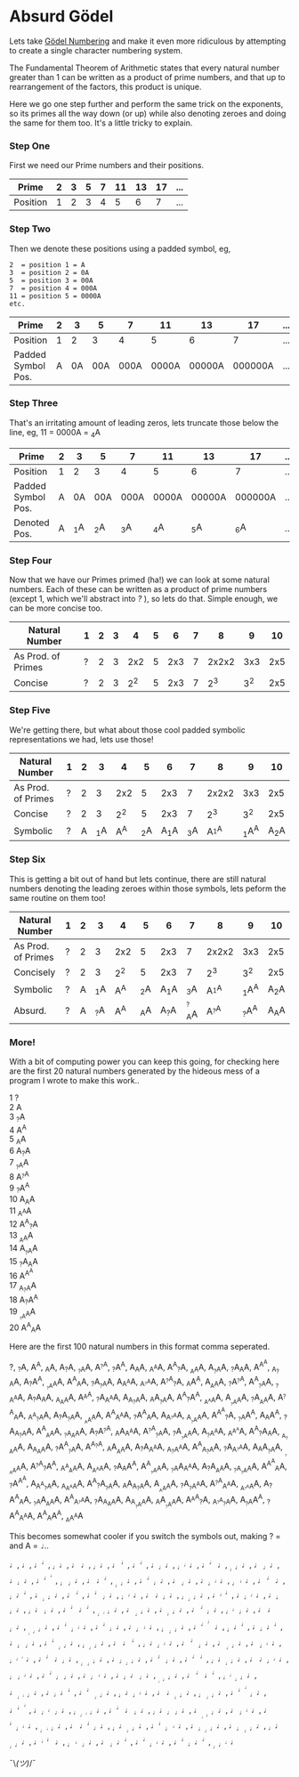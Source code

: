 # Absurd Gödel

Lets take [Gödel Numbering](https://en.wikipedia.org/wiki/Gödel_numbering) and make it even more ridiculous by attempting to create a single character numbering system.

The Fundamental Theorem of Arithmetic states that every natural number greater than 1
can be written as a product of prime numbers, and that up to rearrangement of the factors, 
this product is unique.

Here we go one step further and perform the same trick on the exponents, so its primes all the way down (or up) while also denoting zeroes and doing the same for them too. It's a little tricky to explain.

### Step One
First we need our Prime numbers and their positions.

| Prime    | 2 | 3 | 5 | 7 | 11 | 13 | 17 | ... |
|----------|---|---|---|---|----|----|----|-----|
| Position | 1 | 2 | 3 | 4 | 5  | 6  | 7  | ... |


### Step Two
Then we denote these positions using a padded symbol, eg, 

```
2  = position 1 = A
3  = position 2 = 0A
5  = position 3 = 00A
7  = position 4 = 000A
11 = position 5 = 0000A
etc.
```

| Prime              | 2 | 3  | 5   | 7    | 11    | 13     | 17      | ... |
|--------------------|---|----|-----|------|-------|--------|---------|-----|
| Position           | 1 | 2  | 3   | 4    | 5     | 6      | 7       | ... |
| Padded Symbol Pos. | A | 0A | 00A | 000A | 0000A | 00000A | 000000A | ... |

### Step Three
That's an irritating amount of leading zeros, lets truncate those below the line, eg, 11 = 0000A = <sub>4</sub>A

| Prime              | 2 | 3  | 5   | 7    | 11    | 13     | 17      | ... |
|--------------------|---|----|-----|------|-------|--------|---------|-----|
| Position           | 1 | 2  | 3   | 4    | 5     | 6      | 7       | ... |
| Padded Symbol Pos. | A | 0A | 00A | 000A | 0000A | 00000A | 000000A | ... |
| Denoted Pos.       | A | <sub>1</sub>A | <sub>2</sub>A | <sub>3</sub>A | <sub>4</sub>A | <sub>5</sub>A | <sub>6</sub>A | ... |

### Step Four
Now that we have our Primes primed (ha!) we can look at some natural numbers. Each of these can be written as a product of prime numbers (except 1, which we'll abstract into *?* ), so lets do that. Simple enough, we can be more concise too.

| Natural Number     | 1 | 2 | 3 | 4   | 5 | 6   | 7 | 8     | 9   | 10  |
|--------------------|---|---|---|-----|---|-----|---|-------|-----|-----|
| As Prod. of Primes | ? | 2 | 3 | 2x2 | 5 | 2x3 | 7 | 2x2x2 | 3x3 | 2x5 |
| Concise            | ? | 2 | 3 | 2<sup>2</sup> | 5 | 2x3 | 7 | 2<sup>3</sup>   | 3<sup>2</sup> | 2x5 |

### Step Five
We're getting there, but what about those cool padded symbolic representations we had, lets use those! 

| Natural Number     | 1 | 2 | 3 | 4   | 5 | 6   | 7 | 8     | 9   | 10  |
|--------------------|---|---|---|-----|---|-----|---|-------|-----|-----|
| As Prod. of Primes | ? | 2 | 3 | 2x2 | 5 | 2x3 | 7 | 2x2x2 | 3x3 | 2x5 |
| Concise            | ? | 2 | 3 | 2<sup>2</sup> | 5 | 2x3 | 7 | 2<sup>3</sup>   | 3<sup>2</sup> | 2x5 |
| Symbolic           | ? | A | <sub>1</sub>A | A<sup>A</sup>| <sub>2</sub>A | A<sub>1</sub>A | <sub>3</sub>A | A<sup><sub>1</sub>A</sup> | <sub>1</sub>A<sup>A</sup> | A<sub>2</sub>A |

### Step Six
This is getting a bit out of hand but lets continue, there are still natural numbers denoting the leading zeroes within those symbols, lets peform the same routine on them too!

| Natural Number     | 1 | 2 | 3 | 4   | 5 | 6   | 7 | 8     | 9   | 10  |
|--------------------|---|---|---|-----|---|-----|---|-------|-----|-----|
| As Prod. of Primes | ? | 2 | 3 | 2x2 | 5 | 2x3 | 7 | 2x2x2 | 3x3 | 2x5 |
| Concisely          | ? | 2 | 3 | 2<sup>2</sup> | 5 | 2x3 | 7 | 2<sup>3</sup>   | 3<sup>2</sup> | 2x5 |
| Symbolic           | ? | A | <sub>1</sub>A | A<sup>A</sup>| <sub>2</sub>A | A<sub>1</sub>A | <sub>3</sub>A | A<sup><sub>1</sub>A</sup> | <sub>1</sub>A<sup>A</sup> | A<sub>2</sub>A |
| Absurd.            | ? | A | <sub>?</sub>A | A<sup>A</sup>| <sub>A</sub>A | A<sub>?</sub>A | <sub><sub>?</sub>A</sub>A | A<sup><sub>?</sub>A</sup> | <sub>?</sub>A<sup>A</sup> | A<sub>A</sub>A |

### More!
With a bit of computing power you can keep this going, for checking here are the first 20 natural numbers generated by the hideous mess of a program I wrote to make this work..

1 	?<br>
2 	A<br>
3 	<sub>?</sub>A<br>
4 	A<sup>A</sup><br>
5 	<sub>A</sub>A<br>
6 	A<sub>?</sub>A<br>
7 	<sub><sub>?</sub>A</sub>A<br>
8 	A<sup><sub>?</sub>A</sup><br>
9 	<sub>?</sub>A<sup>A</sup><br>
10 	A<sub>A</sub>A<br>
11 	<sub>A<sup>A</sup></sub>A<br>
12 	A<sup>A</sup><sub>?</sub>A<br>
13 	<sub><sub>A</sub>A</sub>A<br>
14 	A<sub><sub>?</sub>A</sub>A<br>
15 	<sub>?</sub>A<sub>A</sub>A<br>
16 	A<sup>A<sup>A</sup></sup><br>
17 	<sub>A<sub>?</sub>A</sub>A<br>
18 	A<sub>?</sub>A<sup>A</sup><br>
19 	<sub><sub><sub>?</sub>A</sub>A</sub>A<br>
20 	A<sup>A</sup><sub>A</sub>A<br>

Here are the first 100 natural numbers in this format comma seperated.

?,
<sub>?</sub>A,
A<sup>A</sup>,
<sub>A</sub>A,
A<sub>?</sub>A,
<sub><sub>?</sub>A</sub>A,
A<sup><sub>?</sub>A</sup>,
<sub>?</sub>A<sup>A</sup>,
A<sub>A</sub>A,
<sub>A<sup>A</sup></sub>A,
A<sup>A</sup><sub>?</sub>A,
<sub><sub>A</sub>A</sub>A,
A<sub><sub>?</sub>A</sub>A,
<sub>?</sub>A<sub>A</sub>A,
A<sup>A<sup>A</sup></sup>,
<sub>A<sub>?</sub>A</sub>A,
A<sub>?</sub>A<sup>A</sup>,
<sub><sub><sub>?</sub>A</sub>A</sub>A,
A<sup>A</sup><sub>A</sub>A,
<sub>?</sub>A<sub><sub>?</sub>A</sub>A,
A<sub>A<sup>A</sup></sub>A,
<sub>A<sup><sub>?</sub>A</sup></sub>A,
A<sup><sub>?</sub>A</sup><sub>?</sub>A,
<sub>A</sub>A<sup>A</sup>,
A<sub><sub>A</sub>A</sub>A,
<sub>?</sub>A<sup><sub>?</sub>A</sup>,
A<sup>A</sup><sub><sub>?</sub>A</sub>A,
<sub><sub>?</sub>A<sup>A</sup></sub>A,
A<sub>?</sub>A<sub>A</sub>A,
<sub>A<sub>A</sub>A</sub>A,
A<sup><sub>A</sub>A</sup>,
<sub>?</sub>A<sub>A<sup>A</sup></sub>A,
A<sub>A<sub>?</sub>A</sub>A,
<sub>A</sub>A<sub><sub>?</sub>A</sub>A,
A<sup>A</sup><sub>?</sub>A<sup>A</sup>,
<sub><sub>A<sup>A</sup></sub>A</sub>A,
A<sub><sub><sub>?</sub>A</sub>A</sub>A,
<sub>?</sub>A<sub><sub>A</sub>A</sub>A,
A<sup><sub>?</sub>A</sup><sub>A</sub>A,
<sub>A<sup>A</sup><sub>?</sub>A</sub>A,
A<sub>?</sub>A<sub><sub>?</sub>A</sub>A,
<sub><sub><sub>A</sub>A</sub>A</sub>A,
A<sup>A</sup><sub>A<sup>A</sup></sub>A,
<sub>?</sub>A<sup>A</sup><sub>A</sub>A,
A<sub>A<sup><sub>?</sub>A</sup></sub>A,
<sub>A<sub><sub>?</sub>A</sub>A</sub>A,
A<sup>A<sup>A</sup></sup><sub>?</sub>A,
<sub><sub>?</sub>A</sub>A<sup>A</sup>,
A<sub>A</sub>A<sup>A</sup>,
<sub>?</sub>A<sub>A<sub>?</sub>A</sub>A,
A<sup>A</sup><sub><sub>A</sub>A</sub>A,
<sub><sub>?</sub>A<sub>A</sub>A</sub>A,
A<sub>?</sub>A<sup><sub>?</sub>A</sup>,
<sub>A</sub>A<sub>A<sup>A</sup></sub>A,
A<sup><sub>?</sub>A</sup><sub><sub>?</sub>A</sub>A,
<sub>?</sub>A<sub><sub><sub>?</sub>A</sub>A</sub>A,
A<sub><sub>?</sub>A<sup>A</sup></sub>A,
<sub>A<sup>A<sup>A</sup></sup></sub>A,
A<sup>A</sup><sub>?</sub>A<sub>A</sub>A,
<sub><sub>A<sub>?</sub>A</sub>A</sub>A,
A<sub>A<sub>A</sub>A</sub>A,
<sub>?</sub>A<sup>A</sup><sub><sub>?</sub>A</sub>A,
A<sup>A<sub>?</sub>A</sup>,
<sub>A</sub>A<sub><sub>A</sub>A</sub>A,
A<sub>?</sub>A<sub>A<sup>A</sup></sub>A,
<sub>A<sub>?</sub>A<sup>A</sup></sub>A,
A<sup>A</sup><sub>A<sub>?</sub>A</sub>A,
<sub>?</sub>A<sub>A<sup><sub>?</sub>A</sup></sub>A,
A<sub>A</sub>A<sub><sub>?</sub>A</sub>A,
<sub><sub><sub><sub>?</sub>A</sub>A</sub>A</sub>A,
A<sup><sub>?</sub>A</sup><sub>?</sub>A<sup>A</sup>,
<sub>A<sup>A</sup><sub>A</sub>A</sub>A,
A<sub><sub>A<sup>A</sup></sub>A</sub>A,
<sub>?</sub>A<sub>A</sub>A<sup>A</sup>,
A<sup>A</sup><sub><sub><sub>?</sub>A</sub>A</sub>A,
<sub><sub>?</sub>A</sub>A<sub>A<sup>A</sup></sub>A,
A<sub>?</sub>A<sub><sub>A</sub>A</sub>A,
<sub><sub>?</sub>A<sub><sub>?</sub>A</sub>A</sub>A,
A<sup>A<sup>A</sup></sup><sub>A</sub>A,
<sub>?</sub>A<sup>A<sup>A</sup></sup>,
A<sub>A<sup>A</sup><sub>?</sub>A</sub>A,
<sub>A<sub>A<sup>A</sup></sub>A</sub>A,
A<sup>A</sup><sub>?</sub>A<sub><sub>?</sub>A</sub>A,
<sub>A</sub>A<sub>A<sub>?</sub>A</sub>A,
A<sub><sub><sub>A</sub>A</sub>A</sub>A,
<sub>?</sub>A<sub><sub>?</sub>A<sup>A</sup></sub>A,
A<sup><sub>?</sub>A</sup><sub>A<sup>A</sup></sub>A,
<sub><sub>A<sup><sub>?</sub>A</sup></sub>A</sub>A,
A<sub>?</sub>A<sup>A</sup><sub>A</sub>A,
<sub><sub>?</sub>A</sub>A<sub><sub>A</sub>A</sub>A,
A<sup>A</sup><sub>A<sup><sub>?</sub>A</sup></sub>A,
<sub>?</sub>A<sub>A<sub>A</sub>A</sub>A,
A<sub>A<sub><sub>?</sub>A</sub>A</sub>A,
<sub>A</sub>A<sub><sub><sub>?</sub>A</sub>A</sub>A,
A<sup><sub>A</sub>A</sup><sub>?</sub>A,
<sub>A<sup><sub>?</sub>A</sup><sub>?</sub>A</sub>A,
A<sub><sub>?</sub>A</sub>A<sup>A</sup>,
<sub>?</sub>A<sup>A</sup><sub>A<sup>A</sup></sub>A,
A<sup>A</sup><sub>A</sub>A<sup>A</sup>,
<sub><sub>A</sub>A<sup>A</sup></sub>A


This becomes somewhat cooler if you switch the symbols out, making ? = ` ` and A = `♩`..

♩,
<sub> </sub>♩,
♩<sup>♩</sup>,
<sub>♩</sub>♩,
♩<sub> </sub>♩,
<sub><sub> </sub>♩</sub>♩,
♩<sup><sub> </sub>♩</sup>,
<sub> </sub>♩<sup>♩</sup>,
♩<sub>♩</sub>♩,
<sub>♩<sup>♩</sup></sub>♩,
♩<sup>♩</sup><sub> </sub>♩,
<sub><sub>♩</sub>♩</sub>♩,
♩<sub><sub> </sub>♩</sub>♩,
<sub> </sub>♩<sub>♩</sub>♩,
♩<sup>♩<sup>♩</sup></sup>,
<sub>♩<sub> </sub>♩</sub>♩,
♩<sub> </sub>♩<sup>♩</sup>,
<sub><sub><sub> </sub>♩</sub>♩</sub>♩,
♩<sup>♩</sup><sub>♩</sub>♩,
<sub> </sub>♩<sub><sub> </sub>♩</sub>♩,
♩<sub>♩<sup>♩</sup></sub>♩,
<sub>♩<sup><sub> </sub>♩</sup></sub>♩,
♩<sup><sub> </sub>♩</sup><sub> </sub>♩,
<sub>♩</sub>♩<sup>♩</sup>,
♩<sub><sub>♩</sub>♩</sub>♩,
<sub> </sub>♩<sup><sub> </sub>♩</sup>,
♩<sup>♩</sup><sub><sub> </sub>♩</sub>♩,
<sub><sub> </sub>♩<sup>♩</sup></sub>♩,
♩<sub> </sub>♩<sub>♩</sub>♩,
<sub>♩<sub>♩</sub>♩</sub>♩,
♩<sup><sub>♩</sub>♩</sup>,
<sub> </sub>♩<sub>♩<sup>♩</sup></sub>♩,
♩<sub>♩<sub> </sub>♩</sub>♩,
<sub>♩</sub>♩<sub><sub> </sub>♩</sub>♩,
♩<sup>♩</sup><sub> </sub>♩<sup>♩</sup>,
<sub><sub>♩<sup>♩</sup></sub>♩</sub>♩,
♩<sub><sub><sub> </sub>♩</sub>♩</sub>♩,
<sub> </sub>♩<sub><sub>♩</sub>♩</sub>♩,
♩<sup><sub> </sub>♩</sup><sub>♩</sub>♩,
<sub>♩<sup>♩</sup><sub> </sub>♩</sub>♩,
♩<sub> </sub>♩<sub><sub> </sub>♩</sub>♩,
<sub><sub><sub>♩</sub>♩</sub>♩</sub>♩,
♩<sup>♩</sup><sub>♩<sup>♩</sup></sub>♩,
<sub> </sub>♩<sup>♩</sup><sub>♩</sub>♩,
♩<sub>♩<sup><sub> </sub>♩</sup></sub>♩,
<sub>♩<sub><sub> </sub>♩</sub>♩</sub>♩,
♩<sup>♩<sup>♩</sup></sup><sub> </sub>♩,
<sub><sub> </sub>♩</sub>♩<sup>♩</sup>,
♩<sub>♩</sub>♩<sup>♩</sup>,
<sub> </sub>♩<sub>♩<sub> </sub>♩</sub>♩,
♩<sup>♩</sup><sub><sub>♩</sub>♩</sub>♩,
<sub><sub> </sub>♩<sub>♩</sub>♩</sub>♩,
♩<sub> </sub>♩<sup><sub> </sub>♩</sup>,
<sub>♩</sub>♩<sub>♩<sup>♩</sup></sub>♩,
♩<sup><sub> </sub>♩</sup><sub><sub> </sub>♩</sub>♩,
<sub> </sub>♩<sub><sub><sub> </sub>♩</sub>♩</sub>♩,
♩<sub><sub> </sub>♩<sup>♩</sup></sub>♩,
<sub>♩<sup>♩<sup>♩</sup></sup></sub>♩,
♩<sup>♩</sup><sub> </sub>♩<sub>♩</sub>♩,
<sub><sub>♩<sub> </sub>♩</sub>♩</sub>♩,
♩<sub>♩<sub>♩</sub>♩</sub>♩,
<sub> </sub>♩<sup>♩</sup><sub><sub> </sub>♩</sub>♩,
♩<sup>♩<sub> </sub>♩</sup>,
<sub>♩</sub>♩<sub><sub>♩</sub>♩</sub>♩,
♩<sub> </sub>♩<sub>♩<sup>♩</sup></sub>♩,
<sub>♩<sub> </sub>♩<sup>♩</sup></sub>♩,
♩<sup>♩</sup><sub>♩<sub> </sub>♩</sub>♩,
<sub> </sub>♩<sub>♩<sup><sub> </sub>♩</sup></sub>♩,
♩<sub>♩</sub>♩<sub><sub> </sub>♩</sub>♩,
<sub><sub><sub><sub> </sub>♩</sub>♩</sub>♩</sub>♩,
♩<sup><sub> </sub>♩</sup><sub> </sub>♩<sup>♩</sup>,
<sub>♩<sup>♩</sup><sub>♩</sub>♩</sub>♩,
♩<sub><sub>♩<sup>♩</sup></sub>♩</sub>♩,
<sub> </sub>♩<sub>♩</sub>♩<sup>♩</sup>,
♩<sup>♩</sup><sub><sub><sub> </sub>♩</sub>♩</sub>♩,
<sub><sub> </sub>♩</sub>♩<sub>♩<sup>♩</sup></sub>♩,
♩<sub> </sub>♩<sub><sub>♩</sub>♩</sub>♩,
<sub><sub> </sub>♩<sub><sub> </sub>♩</sub>♩</sub>♩,
♩<sup>♩<sup>♩</sup></sup><sub>♩</sub>♩,
<sub> </sub>♩<sup>♩<sup>♩</sup></sup>,
♩<sub>♩<sup>♩</sup><sub> </sub>♩</sub>♩,
<sub>♩<sub>♩<sup>♩</sup></sub>♩</sub>♩,
♩<sup>♩</sup><sub> </sub>♩<sub><sub> </sub>♩</sub>♩,
<sub>♩</sub>♩<sub>♩<sub> </sub>♩</sub>♩,
♩<sub><sub><sub>♩</sub>♩</sub>♩</sub>♩,
<sub> </sub>♩<sub><sub> </sub>♩<sup>♩</sup></sub>♩,
♩<sup><sub> </sub>♩</sup><sub>♩<sup>♩</sup></sub>♩,
<sub><sub>♩<sup><sub> </sub>♩</sup></sub>♩</sub>♩,
♩<sub> </sub>♩<sup>♩</sup><sub>♩</sub>♩,
<sub><sub> </sub>♩</sub>♩<sub><sub>♩</sub>♩</sub>♩,
♩<sup>♩</sup><sub>♩<sup><sub> </sub>♩</sup></sub>♩,
<sub> </sub>♩<sub>♩<sub>♩</sub>♩</sub>♩,
♩<sub>♩<sub><sub> </sub>♩</sub>♩</sub>♩,
<sub>♩</sub>♩<sub><sub><sub> </sub>♩</sub>♩</sub>♩,
♩<sup><sub>♩</sub>♩</sup><sub> </sub>♩,
<sub>♩<sup><sub> </sub>♩</sup><sub> </sub>♩</sub>♩,
♩<sub><sub> </sub>♩</sub>♩<sup>♩</sup>,
<sub> </sub>♩<sup>♩</sup><sub>♩<sup>♩</sup></sub>♩,
♩<sup>♩</sup><sub>♩</sub>♩<sup>♩</sup>,
<sub><sub>♩</sub>♩<sup>♩</sup></sub>♩

¯\\_(ツ)_/¯
